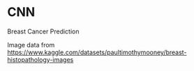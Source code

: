 # CNN
Breast Cancer Prediction

Image data from https://www.kaggle.com/datasets/paultimothymooney/breast-histopathology-images
